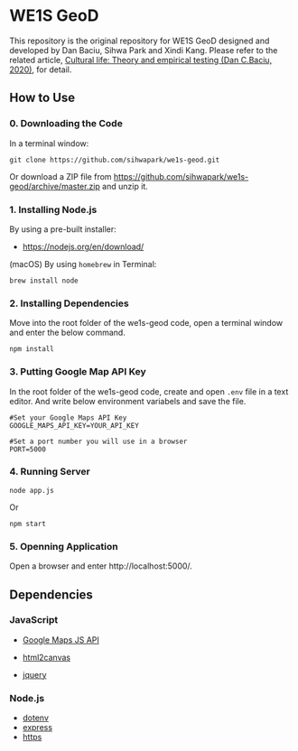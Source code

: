# WE1S GeoD
This repository is the original repository for WE1S GeoD designed and developed by Dan Baciu, Sihwa Park and Xindi Kang. Please refer to the related article, [Cultural life: Theory and empirical testing (Dan C.Baciu, 2020)](https://doi.org/10.1016/j.biosystems.2020.104208), for detail.


## How to Use

### 0. Downloading the Code

In a terminal window:

```
git clone https://github.com/sihwapark/we1s-geod.git
```

Or download a ZIP file from https://github.com/sihwapark/we1s-geod/archive/master.zip and unzip it.

### 1. Installing Node.js

By using a pre-built installer:

* https://nodejs.org/en/download/

(macOS) By using `homebrew` in Terminal:

```
brew install node
```

### 2. Installing Dependencies

Move into the root folder of the we1s-geod code, open a terminal window and enter the below command.

```
npm install
```



### 3. Putting Google Map API Key

In the root folder of the we1s-geod code, create and open `.env` file in a text editor. And write below environment variabels and save the file.

```
#Set your Google Maps API Key
GOOGLE_MAPS_API_KEY=YOUR_API_KEY

#Set a port number you will use in a browser
PORT=5000
```

### 4. Running Server

```
node app.js
```

Or

```
npm start
```

### 5. Openning Application

Open a browser and enter http://localhost:5000/.



## Dependencies

### JavaScript

* [Google Maps JS API](https://developers.google.com/maps/documentation/javascript/tutorial)

* [html2canvas](http://html2canvas.hertzen.com/)
* [jquery](https://code.jquery.com/)

### Node.js

* [dotenv](https://www.npmjs.com/package/dotenv)
* [express](https://www.npmjs.com/package/express)
* [https](https://www.npmjs.com/package/https)
